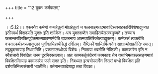 +++
title = "12 युक्तः कर्मफलम्"

+++
  
  
।।5.12।। एकस्यैव कर्मणो बन्धहेतुत्वं मोक्षहेतुत्वं च
फलसङ्गतदभावादिरूपसहकारिविशेषाद्युज्यत इतीममर्थं विशदयति युक्तः इति
श्लोकेन। अत्र युक्तशब्देन समाहितचेतस्त्वमुच्यते। तच्चात्र
फलान्तरविरक्तिपूर्वकमात्मप्रावण्यमेवेति व्यञ्जनाय
आत्मव्यतिरिक्तेत्याद्युक्तम्। कर्मफलं त्यक्त्वेति
वचनात्कर्मस्वरूपानुष्ठानं पूर्वोक्तमिहार्थसिद्धं दर्शितम्। नैष्ठिकीं
शान्तिमित्यनेन साक्षान्मोक्षप्रतीतिः स्यात्। तद्व्युदासायाह स्थिरामिति।
प्रकरणलब्धोऽयं विशेषः। निष्ठायां भवतीति नैष्ठिकी। कामकारेण इति न
स्वैराचारो विवक्षितः तस्य दूरनिरस्तत्वात्। अतः कामकर्तृकंप्रेरणं कामकारः
तेन यथाभिमतफलसङ्गमात्रं विवक्षितमित्याह कामकारेण फले सक्त इति। निबध्यत
इत्यत्रोपसर्गेण नितरां बन्धो विवक्षित इति दर्शयतिनित्यसंसारी भवतीति।
वर्तमानव्यपदेशाद्वा तथा विवक्षा।  
  
